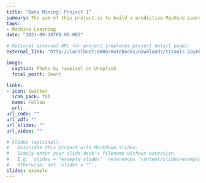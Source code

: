 ```yaml
---
title: "Data Mining: Project 1"
summary: The aim of this project is to build a predictive Machine Learning model that predicts which passengers survived the Titanic shipwreck.
tags:
- Machine Learning
date: "2021-09-28T00:00:00Z"

# Optional external URL for project (replaces project detail page).
external_link: "http://localhost:8888/notebooks/Downloads/titanic.ipynb"

image:
  caption: Photo by rawpixel on Unsplash
  focal_point: Smart

links:
- icon: twitter
  icon_pack: fab
  name: Follow
  url: 
url_code: ""
url_pdf: ""
url_slides: ""
url_video: ""

# Slides (optional).
#   Associate this project with Markdown slides.
#   Simply enter your slide deck's filename without extension.
#   E.g. `slides = "example-slides"` references `content/slides/example-slides.md`.
#   Otherwise, set `slides = ""`.
slides: example
---
```



